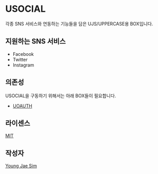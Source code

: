 # USOCIAL
각종 SNS 서비스와 연동하는 기능들을 담은 UJS/UPPERCASE용 BOX입니다.

## 지원하는 SNS 서비스
- Facebook
- Twitter
- Instagram

## 의존성
USOCIAL을 구동하기 위해서는 아래 BOX들이 필요합니다.
- [UOAUTH](https://github.com/Hanul/UOAUTH)

## 라이센스
[MIT](LICENSE)

## 작성자
[Young Jae Sim](https://github.com/Hanul)